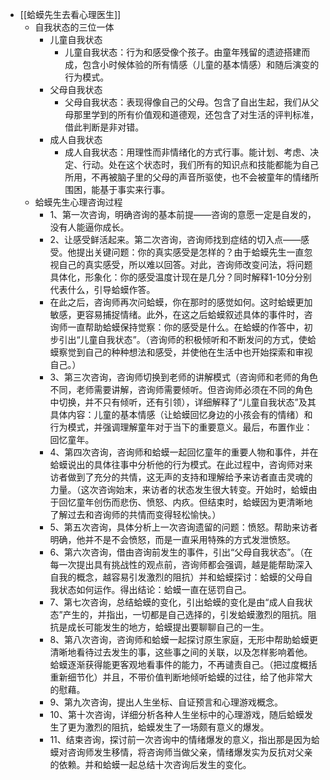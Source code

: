 - [[蛤蟆先生去看心理医生]]
	- 自我状态的三位一体
		- 儿童自我状态
			- 儿童自我状态：行为和感受像个孩子。由童年残留的遗迹搭建而成，包含小时候体验的所有情感（儿童的基本情感）和随后演变的行为模式。
		- 父母自我状态
			- 父母自我状态：表现得像自己的父母。包含了自出生起，我们从父母那里学到的所有价值观和道德观，还包含了对生活的评判标准，借此判断是非对错。
		- 成人自我状态
			- 成人自我状态：用理性而非情绪化的方式行事。能计划、考虑、决定、行动。处在这个状态时，我们所有的知识点和技能都能为自己所用，不再被脑子里的父母的声音所驱使，也不会被童年的情绪所围困，能基于事实来行事。
	- 蛤蟆先生心理咨询过程
		- 1、第一次咨询，明确咨询的基本前提——咨询的意愿一定是自发的，没有人能逼你成长。
		- 2、让感受鲜活起来。第二次咨询，咨询师找到症结的切入点——感受。他提出关键问题：你的真实感受是怎样的？由于蛤蟆先生一直忽视自己的真实感受，所以难以回答。对此，咨询师改变问法，将问题具体化，形象化：你的感受温度计现在是几分？同时解释1-10分分别代表什么，引导蛤蟆作答。
		- 在此之后，咨询师再次问蛤蟆，你在那时的感觉如何。这时蛤蟆更加敏感，更容易捕捉情绪。此外，在这之后蛤蟆叙述具体的事件时，咨询师一直帮助蛤蟆保持觉察：你的感受是什么。在蛤蟆的作答中，初步引出“儿童自我状态”。（咨询师的积极倾听和不断发问的方式，使蛤蟆察觉到自己的种种想法和感受，并使他在生活中也开始探索和审视自己。）
		- 3、第三次咨询，咨询师切换到老师的讲解模式（咨询师和老师的角色不同，老师需要讲解，咨询师需要倾听。但咨询师必须在不同的角色中切换，并不只有倾听，还有引领），详细解释了“儿童自我状态”及其具体内容：儿童的基本情感（让蛤蟆回忆身边的小孩会有的情绪）和行为模式，并强调理解童年对于当下的重要意义。最后，布置作业：回忆童年。
		- 4、第四次咨询，咨询师和蛤蟆一起回忆童年的重要人物和事件，并在蛤蟆说出的具体往事中分析他的行为模式。在此过程中，咨询师对来访者做到了充分的共情，这无声的支持和理解给予来访者直击灵魂的力量。（这次咨询始末，来访者的状态发生很大转变。开始时，蛤蟆由于回忆童年创伤而悲伤、愤怒、内疚。但结束时，蛤蟆因为更清晰地了解过去和咨询师的共情而变得轻松愉快。）
		- 5、第五次咨询，具体分析上一次咨询遗留的问题：愤怒。帮助来访者明确，他并不是不会愤怒，而是一直采用特殊的方式发泄愤怒。
		- 6、第六次咨询，借由咨询前发生的事件，引出“父母自我状态”。（在每一次提出具有挑战性的观点前，咨询师都会强调，越是能帮助深入自我的概念，越容易引发激烈的阻抗）并和蛤蟆探讨：蛤蟆的父母自我状态如何运作。得出结论：蛤蟆一直在惩罚自己。
		- 7、第七次咨询，总结蛤蟆的变化，引出蛤蟆的变化是由“成人自我状态”产生的，并指出，一切都是自己选择的，引发蛤蟆激烈的阻抗。阻抗是成长可能发生的地方，蛤蟆提出要聊聊自己的一生。
		- 8、第八次咨询，咨询师和蛤蟆一起探讨原生家庭，无形中帮助蛤蟆更清晰地看待过去发生的事，这些事之间的关联，以及怎样影响着他。蛤蟆逐渐获得能更客观地看事件的能力，不再谴责自己。（把过度概括重新细节化）并且，不带价值判断地倾听蛤蟆的过往，给了他非常大的慰藉。
		- 9、第九次咨询，提出人生坐标、自证预言和心理游戏概念。
		- 10、第十次咨询，详细分析各种人生坐标中的心理游戏，随后蛤蟆发生了更为激烈的阻抗，蛤蟆发生了一场颇有意义的爆发。
		- 11、结束咨询，探讨前一次咨询中的情绪爆发的意义，指出那是因为蛤蟆对咨询师发生移情，将咨询师当做父亲，情绪爆发实为反抗对父亲的依赖。并和蛤蟆一起总结十次咨询后发生的变化。